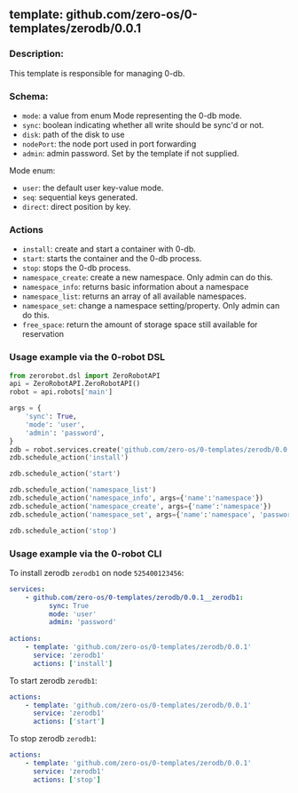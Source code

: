 ## template: github.com/zero-os/0-templates/zerodb/0.0.1

### Description:
This template is responsible for managing 0-db.

### Schema:

- `mode`: a value from enum Mode representing the 0-db mode.
- `sync`: boolean indicating whether all write should be sync'd or not.
- `disk`: path of the disk to use
- `nodePort`: the node port used in port forwarding
- `admin`: admin password. Set by the template if not supplied.

Mode enum:
- `user`: the default user key-value mode.
- `seq`: sequential keys generated.
- `direct`: direct position by key.


### Actions
- `install`: create and start a container with 0-db.
- `start`: starts the container and the 0-db process. 
- `stop`: stops the 0-db process.
- `namespace_create`: create a new namespace. Only admin can do this.
- `namespace_info`: returns basic information about a namespace
- `namespace_list`: returns an array of all available namespaces.
- `namespace_set`: change a namespace setting/property. Only admin can do this.
- `free_space`: return the amount of storage space still available for reservation



### Usage example via the 0-robot DSL

```python
from zerorobot.dsl import ZeroRobotAPI
api = ZeroRobotAPI.ZeroRobotAPI()
robot = api.robots['main']

args = {
    'sync': True,
    'mode': 'user',
    'admin': 'password',
}
zdb = robot.services.create('github.com/zero-os/0-templates/zerodb/0.0.1', 'zerodb1', data=args)
zdb.schedule_action('install')

zdb.schedule_action('start')

zdb.schedule_action('namespace_list')
zdb.schedule_action('namespace_info', args={'name':'namespace'})
zdb.schedule_action('namespace_create', args={'name':'namespace'})
zdb.schedule_action('namespace_set', args={'name':'namespace', 'password': 'password'})

zdb.schedule_action('stop')
```


### Usage example via the 0-robot CLI

To install zerodb `zerodb1` on node `525400123456`:

```yaml
services:
    - github.com/zero-os/0-templates/zerodb/0.0.1__zerodb1:
          sync: True
          mode: 'user'
          admin: 'password'
          
actions:
    - template: 'github.com/zero-os/0-templates/zerodb/0.0.1'
      service: 'zerodb1'
      actions: ['install']

```


To start  zerodb `zerodb1`:

```yaml
actions:
    - template: 'github.com/zero-os/0-templates/zerodb/0.0.1'
      service: 'zerodb1'
      actions: ['start']

```


To stop  zerodb `zerodb1`:

```yaml
actions:
    - template: 'github.com/zero-os/0-templates/zerodb/0.0.1'
      service: 'zerodb1'
      actions: ['stop']

```


